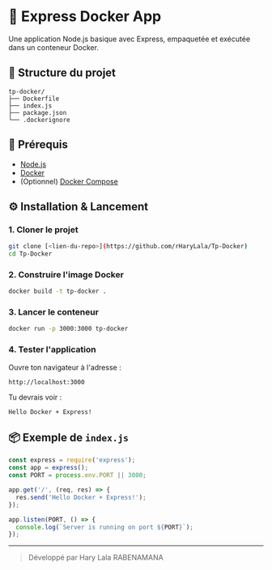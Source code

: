 # 🚀 Express Docker App

Une application Node.js basique avec Express, empaquetée et exécutée dans un conteneur Docker.

## 📁 Structure du projet

```
tp-docker/
├── Dockerfile
├── index.js
├── package.json
└── .dockerignore
```

## 🧰 Prérequis

- [Node.js](https://nodejs.org/)
- [Docker](https://www.docker.com/)
- (Optionnel) [Docker Compose](https://docs.docker.com/compose/)

## ⚙️ Installation & Lancement

### 1. Cloner le projet

```bash
git clone [<lien-du-repo>](https://github.com/rHaryLala/Tp-Docker)
cd Tp-Docker
```

### 2. Construire l'image Docker

```bash
docker build -t tp-docker .
```

### 3. Lancer le conteneur

```bash
docker run -p 3000:3000 tp-docker
```

### 4. Tester l'application

Ouvre ton navigateur à l'adresse :

```
http://localhost:3000
```

Tu devrais voir :

```
Hello Docker + Express!
```

## 📦 Exemple de `index.js`

```js
const express = require('express');
const app = express();
const PORT = process.env.PORT || 3000;

app.get('/', (req, res) => {
  res.send('Hello Docker + Express!');
});

app.listen(PORT, () => {
  console.log(`Server is running on port ${PORT}`);
});
```

---

> Développé par Hary Lala RABENAMANA
